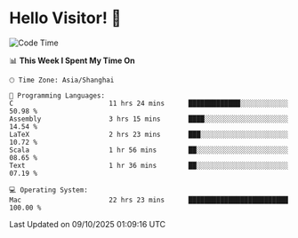 # Hello Visitor! 👋

<!--START_SECTION:waka-->
![Code Time](http://img.shields.io/badge/Code%20Time-554%20hrs%2056%20mins-blue)

📊 **This Week I Spent My Time On** 

```text
🕑︎ Time Zone: Asia/Shanghai

💬 Programming Languages: 
C                        11 hrs 24 mins      █████████████░░░░░░░░░░░░   50.98 % 
Assembly                 3 hrs 15 mins       ████░░░░░░░░░░░░░░░░░░░░░   14.54 % 
LaTeX                    2 hrs 23 mins       ███░░░░░░░░░░░░░░░░░░░░░░   10.72 % 
Scala                    1 hr 56 mins        ██░░░░░░░░░░░░░░░░░░░░░░░   08.65 % 
Text                     1 hr 36 mins        ██░░░░░░░░░░░░░░░░░░░░░░░   07.19 % 

💻 Operating System: 
Mac                      22 hrs 23 mins      █████████████████████████   100.00 % 
```


 Last Updated on 09/10/2025 01:09:16 UTC
<!--END_SECTION:waka-->
